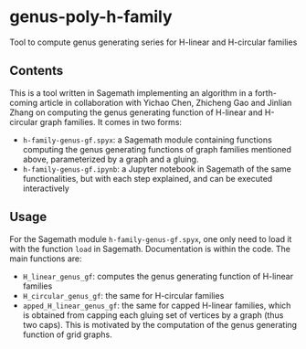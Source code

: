 # genus-poly-h-family

Tool to compute genus generating series for H-linear and H-circular families

## Contents

This is a tool written in Sagemath implementing an algorithm in a forth-coming article in collaboration with Yichao Chen, Zhicheng Gao and Jinlian Zhang on computing the genus generating function of H-linear and H-circular graph families. It comes in two forms:

- `h-family-genus-gf.spyx`: a Sagemath module containing functions computing the genus generating functions of graph families mentioned above, parameterized by a graph and a gluing.
- `h-family-genus-gf.ipynb`: a Jupyter notebook in Sagemath of the same functionalities, but with each step explained, and can be executed interactively

## Usage

For the Sagemath module `h-family-genus-gf.spyx`, one only need to load it with the function `load` in Sagemath. Documentation is within the code. The main functions are:

- `H_linear_genus_gf`: computes the genus generating function of H-linear families
- `H_circular_genus_gf`: the same for H-circular families
- `apped_H_linear_genus_gf`: the same for capped H-linear families, which is obtained from capping each gluing set of vertices by a graph (thus two caps). This is motivated by the computation of the genus generating function of grid graphs.
